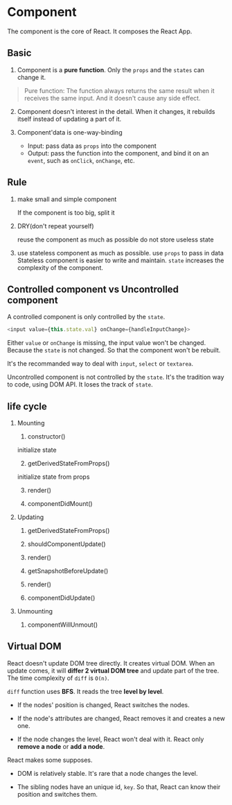 # Component

The component is the core of React. It composes the React App.

## Basic

1. Component is a **pure function**. Only the `props` and the `states` can change it.

> Pure function: The function always returns the same result when it receives the same input. And it doesn't cause any side effect.

2. Component doesn't interest in the detail. When it changes, it rebuilds itself instead of updating a part of it.

3. Component'data is one-way-binding

   - Input: pass data as `props` into the component
   - Output: pass the function into the component, and bind it on an `event`, such as `onClick`, `onChange`, etc.


## Rule

1. make small and simple component

   If the component is too big, split it

2. DRY(don't repeat yourself)

   reuse the component as much as possible
   do not store useless state

3. use stateless component as much as possible. use `props` to pass in data
   Stateless component is easier to write and maintain. `state` increases the complexity of the component.

## Controlled component vs Uncontrolled component

A controlled component is only controlled by the `state`.

```js
<input value={this.state.val} onChange={handleInputChange}>
```

Either `value` or `onChange` is missing, the input value won't be changed. Because the `state` is not changed. So that the component won't be rebuilt.

It's the recommanded way to deal with `input`, `select` or `textarea`.


Uncontrolled component is not controlled by the `state`. It's the tradition way to code, using DOM API. It loses the track of `state`.

## life cycle

1. Mounting

    1. constructor()

      initialize state

    2. getDerivedStateFromProps()

      initialize state from props

    3. render()

    4. componentDidMount()

2. Updating

    1. getDerivedStateFromProps()

    2. shouldComponentUpdate()

    3. render()

    4. getSnapshotBeforeUpdate()

    5. render()

    6. componentDidUpdate()

3. Unmounting

    1. componentWillUnmout()

## Virtual DOM

React doesn't update DOM tree directly. It creates virtual DOM. When an update comes, it will **differ 2 virtual DOM tree** and update part of the tree. The time complexity of `diff` is `O(n)`.

`diff` function uses **BFS**. It reads the tree **level by level**.

- If the nodes' position is changed, React switches the nodes.

- If the node's attributes are changed, React removes it and creates a new one.

- If the node changes the level, React won't deal with it. React only **remove a node** or **add a node**.

React makes some supposes.

- DOM is relatively stable. It's rare that a node changes the level.

- The sibling nodes have an unique id, `key`. So that, React can know their position and switches them.

